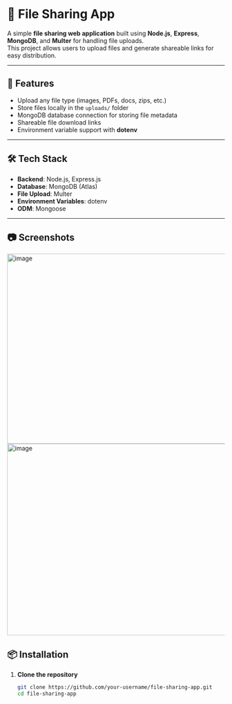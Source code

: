 # 📂 File Sharing App

A simple **file sharing web application** built using **Node.js**, **Express**, **MongoDB**, and **Multer** for handling file uploads.  
This project allows users to upload files and generate shareable links for easy distribution.

---

## 🚀 Features

- Upload any file type (images, PDFs, docs, zips, etc.)
- Store files locally in the `uploads/` folder
- MongoDB database connection for storing file metadata
- Shareable file download links
- Environment variable support with **dotenv**

---

## 🛠️ Tech Stack

- **Backend**: Node.js, Express.js
- **Database**: MongoDB (Atlas)
- **File Upload**: Multer
- **Environment Variables**: dotenv
- **ODM**: Mongoose

---

## 📷 Screenshots
<img width="955" height="439" alt="image" src="https://github.com/user-attachments/assets/6463aaa9-657c-4bed-93f3-c6ec819d1fc5" />
<img width="954" height="443" alt="image" src="https://github.com/user-attachments/assets/3d7d82bd-1c6c-4a33-aa81-d0c714dc4f55" />

## 📦 Installation

1. **Clone the repository**
   ```bash
   git clone https://github.com/your-username/file-sharing-app.git
   cd file-sharing-app
